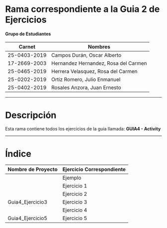 # Rama correspondiente a la Guia 2 de Ejercicios 
#### Grupo de Estudiantes
| **Carnet** | **Nombres** |
|----------|----------|
| 25-0403-2019|	Campos Durán, Oscar Alberto|
| 17-2669-2003|	Hernandez Hernandez, Rosa del Carmen|
| 25-0465-2019| Herrera Velasquez, Rosa del Carmen|
| 25-0202-2019|	Ortiz Romero, Julio Enmanuel|
| 25-0402-2019|	Rosales Anzora, Juan Ernesto|

***
# Descripción

Esta rama contiene todos los ejercicios de la guia llamada: **GUIA4 - Activity**
***

# Índice

| **Nombre de Proyecto** | **Ejercicio Correspondiente** |
|----------|----------|
| |	Ejemplo |
| | Ejercicio 1|
| | Ejercicio 2|
| Guia4_Ejercicio3|	Ejercicio 3|
| |	Ejercicio 4|
| Guia4_Ejercicio5|	Ejercicio 5|